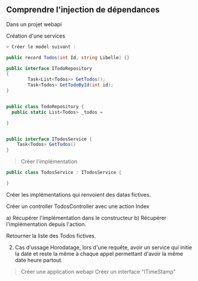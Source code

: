 ## Comprendre l'injection de dépendances

Dans un projet webapi


Création d'une services 
```csharp
> Créer le model suivant : 

public record Todos(int Id, string Libelle) {}

public interface ITodoRepository
{
        Task<List<Todos>> GetTodos();
        Task<Todos> GetTodoById(int id);
}


public class TodoRepository {
  public static List<Todos> _todos = 

}


public interface ITodosService {
    Task<Todos> GetTodos() 
}
```

> Créer l'implémentation
```csharp
public class TodosService : ITodosService {

}
```

Créer les implémentations qui renvoient des datas fictives.


Créer un controller TodosController avec une action Index 

a) Récupérer l'implémentation dans le constructeur 
b) Récupérer l'implémentation depuis l'action.


Retourner la liste des Todos fictives.


2. Cas d'ussage Horodatage, lors d'une requête, avoir un service qui initie la date et reste la même à chaque appel permettant d'avoir la même date heure partout.

> Créer une application webapi
Créer un interface "ITimeStamp" 







